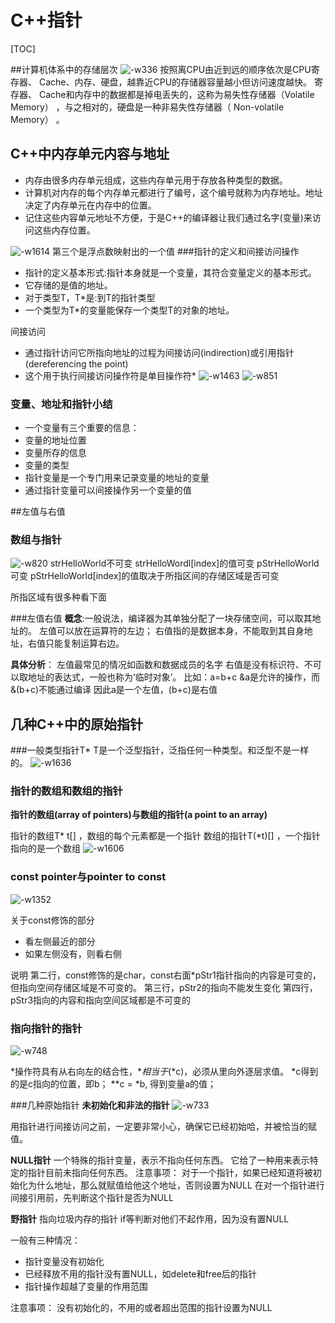 # C++指针

[TOC]

##计算机体系中的存储层次
![-w336](media/16119238272589/16119239396215.jpg)
按照离CPU由近到远的顺序依次是CPU寄存器、 Cache、内存、硬盘，越靠近CPU的存储器容量越小但访问速度越快。
寄存器、 Cache和内存中的数据都是掉电丢失的，这称为易失性存储器（Volatile Memory） ，与之相对的，硬盘是一种非易失性存储器（ Non-volatile Memory） 。

## C++中内存单元内容与地址
- 内存由很多内存单元组成，这些内存单元用于存放各种类型的数据。
- 计算机对内存的每个内存单元都进行了编号，这个编号就称为内存地址。地址决定了内存单元在内存中的位置。
- 记住这些内容单元地址不方便，于是C++的编译器让我们通过名字(变量)来访问这些内存位置。

![-w1614](media/16119238272589/16119262237854.jpg)
第三个是浮点数映射出的一个值
###指针的定义和间接访问操作
- 指针的定义基本形式:指针本身就是一个变量，其符合变量定义的基本形式。
- 它存储的是值的地址。
- 对于类型T，T*是:到T的指针类型
- 一个类型为T*的变量能保存一个类型T的对象的地址。

间接访问
- 通过指针访问它所指向地址的过程为间接访问(indirection)或引用指针(dereferencing the point)
- 这个用于执行间接访问操作符是单目操作符*
![-w1463](media/16119238272589/16119268495960.jpg)
![-w851](media/16119238272589/16119273499389.jpg)

### 变量、地址和指针小结
- 一个变量有三个重要的信息：
 - 变量的地址位置
 - 变量所存的信息
 - 变量的类型
- 指针变量是一个专门用来记录变量的地址的变量
- 通过指针变量可以间接操作另一个变量的值

##左值与右值

### 数组与指针
![-w820](media/16119238272589/16119280539839.jpg)
strHelloWorld不可变
strHelloWordl[index]的值可变
pStrHelloWorld可变
pStrHelloWorld[index]的值取决于所指区间的存储区域是否可变

所指区域有很多种看下面

###左值右值
**概念**:一般说法，编译器为其单独分配了一块存储空间，可以取其地址的。
左值可以放在运算符的左边；
右值指的是数据本身，不能取到其自身地址，右值只能复制运算右边。

**具体分析**：
左值最常见的情况如函数和数据成员的名字
右值是没有标识符、不可以取地址的表达式，一般也称为‘临时对象’。
比如：a=b+c
&a是允许的操作，而&(b+c)不能通过编译
因此a是一个左值，(b+c)是右值


## 几种C++中的原始指针

###一般类型指针T*
T是一个泛型指针，泛指任何一种类型。和泛型不是一样的。
![-w1636](media/16119238272589/16119301009579.jpg)

### 指针的数组和数组的指针
**指针的数组(array of pointers)与数组的指针(a point to an array)**

指针的数组T* t[] ，数组的每个元素都是一个指针
数组的指针T(*t)[] ，一个指针指向的是一个数组
![-w1606](media/16119238272589/16119304608940.jpg)

### const pointer与pointer to const
![-w1352](media/16119238272589/16119327232150.jpg)

关于const修饰的部分
- 看左侧最近的部分
- 如果左侧没有，则看右侧

说明
第二行，const修饰的是char，const右面*pStr1指针指向的内容是可变的，但指向空间存储区域是不可变的。
第三行，pStr2的指向不能发生变化
第四行，pStr3指向的内容和指向空间区域都是不可变的

### 指向指针的指针
![-w748](media/16119238272589/16119755317473.jpg)

*操作符具有从右向左的结合性，**相当于*(*c)，必须从里向外逐层求值。
*c得到的是c指向的位置，即b；
**c = *b, 得到变量a的值；

###几种原始指针
**未初始化和非法的指针**
![-w733](media/16119238272589/16120610288408.jpg)

用指针进行间接访问之前，一定要非常小心，确保它已经初始哈，并被恰当的赋值。

**NULL指针**
一个特殊的指针变量，表示不指向任何东西。
它给了一种用来表示特定的指针目前未指向任何东西。
注意事项：
对于一个指针，如果已经知道将被初始化为什么地址，那么就赋值给他这个地址，否则设置为NULL
在对一个指针进行间接引用前，先判断这个指针是否为NULL

**野指针**
指向垃圾内存的指针
if等判断对他们不起作用，因为没有置NULL

一般有三种情况：
- 指针变量没有初始化
- 已经释放不用的指针没有置NULL，如delete和free后的指针
- 指针操作超越了变量的作用范围

注意事项：
没有初始化的，不用的或者超出范围的指针设置为NULL














